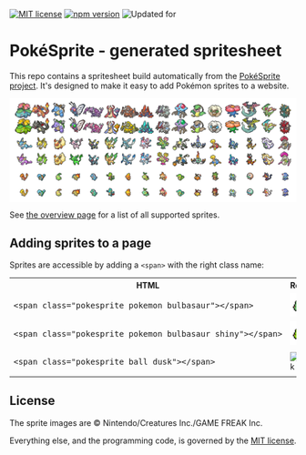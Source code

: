 [![MIT license](https://img.shields.io/badge/license-MIT-brightgreen.svg)](https://opensource.org/licenses/MIT) [![npm version](https://badge.fury.io/js/pokesprite-spritesheet.svg)](https://badge.fury.io/js/pokesprite-spritesheet) ![Updated for](https://img.shields.io/badge/Updated%20for-Pok%C3%A9mon%20Sword%2FShield%20(Isle%20of%20Armor%20DLC)-blue)

# PokéSprite - generated spritesheet

This repo contains a spritesheet build automatically from the [PokéSprite project](https://github.com/msikma/pokesprite). It's designed to make it easy to add Pokémon sprites to a website.

<p align="center"><img align="center" src="docs/banner_gen8_2x.png" alt="Pokésprite Gen 8 examples banner" width="726"></p>

See [the overview page](#) for a list of all supported sprites.

## Adding sprites to a page

Sprites are accessible by adding a `<span>` with the right class name:

<table>
<tr>
<th>HTML</th>
<th>Result</th>
</tr>

<tr>
<td>
<div class="highlight highlight-source-html">
<pre>
<span class="pl-kos">&lt;</span><span class="pl-ent">span</span> <span class="pl-c1">class</span>="<span class="pl-s">pokesprite pokemon bulbasaur</span>"<span class="pl-kos">&gt;</span><span class="pl-kos">&lt;/</span><span class="pl-ent">span</span><span class="pl-kos">&gt;</span>
</pre>
</div>
</td>
<td>
<img src="https://raw.githubusercontent.com/msikma/pokesprite/master/pokemon-gen8/regular/bulbasaur.png" width="68" alt="Bulbasaur">
</td>
</tr>

<tr>
<td>
<div class="highlight highlight-source-html">
<pre>
<span class="pl-kos">&lt;</span><span class="pl-ent">span</span> <span class="pl-c1">class</span>="<span class="pl-s">pokesprite pokemon bulbasaur shiny</span>"<span class="pl-kos">&gt;</span><span class="pl-kos">&lt;/</span><span class="pl-ent">span</span><span class="pl-kos">&gt;</span>
</pre>
</div>
</td>
<td>
<img src="https://raw.githubusercontent.com/msikma/pokesprite/master/pokemon-gen8/shiny/bulbasaur.png" width="68" alt="Bulbasaur (shiny)">
</td>
</tr>

<tr>
<td>
<div class="highlight highlight-source-html">
<pre>
<span class="pl-kos">&lt;</span><span class="pl-ent">span</span> <span class="pl-c1">class</span>="<span class="pl-s">pokesprite ball dusk</span>"<span class="pl-kos">&gt;</span><span class="pl-kos">&lt;/</span><span class="pl-ent">span</span><span class="pl-kos">&gt;</span>
</pre>
</div>
</td>
<td>
<img src="https://raw.githubusercontent.com/msikma/pokesprite/master/items/ball/dusk.png" width="32" alt="Dusk ball">
</td>
</tr>

</table>

## License

The sprite images are © Nintendo/Creatures Inc./GAME FREAK Inc.

Everything else, and the programming code, is governed by the [MIT license](http://opensource.org/licenses/MIT).
